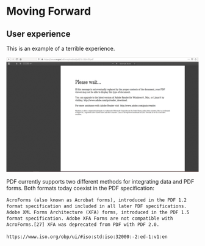 # Moving Forward

## User experience

This is an example of a terrible experience.

<p align="center">
<img src="images/10-10SH-Fill-not-rendering.png" alt="10-10SH-Fill-not-rendering" title="not-rendering" />
</p>

PDF currently supports two different methods for integrating data and PDF forms. Both formats today coexist in the PDF specification:

    AcroForms (also known as Acrobat forms), introduced in the PDF 1.2 format specification and included in all later PDF specifications.
    Adobe XML Forms Architecture (XFA) forms, introduced in the PDF 1.5 format specification. Adobe XFA Forms are not compatible with AcroForms.[27] XFA was deprecated from PDF with PDF 2.0.

    https://www.iso.org/obp/ui/#iso:std:iso:32000:-2:ed-1:v1:en

